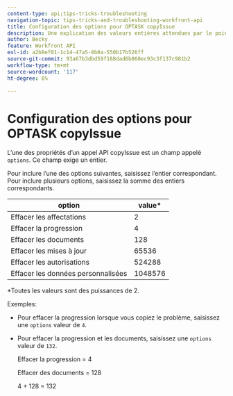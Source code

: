 ```yaml
---
content-type: api;tips-tricks-troubleshooting
navigation-topic: tips-tricks-and-troubleshooting-workfront-api
title: Configuration des options pour OPTASK copyIssue
description: Une explication des valeurs entières attendues par le point de terminaison copyIssue .
author: Becky
feature: Workfront API
exl-id: a2b8ef01-1c14-47a5-8b0a-550b17b526ff
source-git-commit: 93a67b3dbd59f188dad6b060ec93c3f137c981b2
workflow-type: tm+mt
source-wordcount: '117'
ht-degree: 6%

---
```


# Configuration des options pour OPTASK copyIssue


L’une des propriétés d’un appel API copyIssue est un champ appelé `options`. Ce champ exige un entier.

Pour inclure l’une des options suivantes, saisissez l’entier correspondant. Pour inclure plusieurs options, saisissez la somme des entiers correspondants.

| option | value* |
|---|---|
| Effacer les affectations | 2 |
| Effacer la progression | 4 |
| Effacer les documents | 128 |
| Effacer les mises à jour | 65536 |
| Effacer les autorisations | 524288 |
| Effacer les données personnalisées | 1048576 |

*Toutes les valeurs sont des puissances de 2.

Exemples:

* Pour effacer la progression lorsque vous copiez le problème, saisissez une `options` valeur de `4`.

* Pour effacer la progression et les documents, saisissez une `options` valeur de `132`.

   Effacer la progression = 4

   Effacer des documents = 128

   4 + 128 = 132
